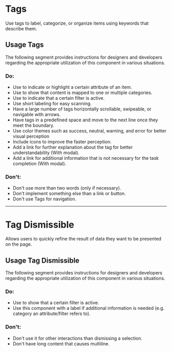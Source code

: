# Tags

<TableOfContents></TableOfContents>

Use tags to label, categorize, or organize items using keywords that describe them.

## Usage Tags

The following segment provides instructions for designers and developers regarding the appropriate utilization of this
component in various situations.

### Do:

- Use to indicate or highlight a certain attribute of an item.
- Use to show that content is mapped to one or multiple categories.
- Use to indicate that a certain filter is active.
- Use short labeling for easy scanning.
- Have a large number of tags horizontally scrollable, swipeable, or navigable with arrows.
- Have tags in a predefined space and move to the next line once they meet the boundary.
- Use color themes such as success, neutral, warning, and error for better visual perception
- Include icons to improve the faster perception.
- Add a link for further explanation about the tag for better understandability (With modal).
- Add a link for additional information that is not necessary for the task completion (With modal).

### Don't:

- Don't use more than two words (only if necessary).
- Don't implement something else than a link or button.
- Don't use Tags for navigation.

---

# Tag Dismissible

Allows users to quickly refine the result of data they want to be presented on the page.

## Usage Tag Dismissible

The following segment provides instructions for designers and developers regarding the appropriate utilization of this
component in various situations.

### Do:

- Use to show that a certain filter is active.
- Use this component with a label if additional information is needed (e.g. category an attribute/filter refers to).

### Don't:

- Don't use it for other interactions than dismissing a selection.
- Don't have long content that causes multiline.
